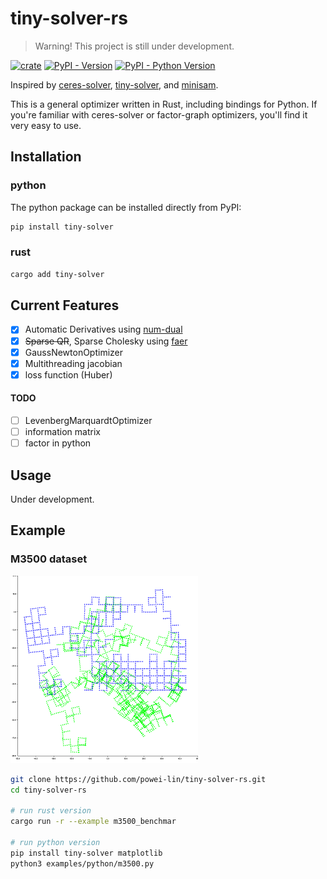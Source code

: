 # tiny-solver-rs
> Warning! This project is still under development.

[![crate](https://img.shields.io/crates/v/tiny-solver.svg)](https://crates.io/crates/tiny-solver)
[![PyPI - Version](https://img.shields.io/pypi/v/tiny-solver.svg)](https://pypi.org/project/tiny-solver)
[![PyPI - Python Version](https://img.shields.io/pypi/pyversions/tiny-solver.svg)](https://pypi.org/project/tiny-solver)

Inspired by [ceres-solver](https://github.com/ceres-solver/ceres-solver), [tiny-solver](https://github.com/keir/tinysolver), and [minisam](https://github.com/dongjing3309/minisam).

This is a general optimizer written in Rust, including bindings for Python. If you're familiar with ceres-solver or factor-graph optimizers, you'll find it very easy to use.

## Installation
### python
The python package can be installed directly from PyPI:
```sh
pip install tiny-solver
```
### rust
```sh
cargo add tiny-solver
```

## Current Features

- [x] Automatic Derivatives using [num-dual](https://github.com/itt-ustutt/num-dual)
- [x] ~~Sparse QR~~, Sparse Cholesky using [faer](https://github.com/sarah-ek/faer-rs)
- [x] GaussNewtonOptimizer
- [x] Multithreading jacobian
- [x] loss function (Huber)

#### TODO
- [ ] LevenbergMarquardtOptimizer
- [ ] information matrix
- [ ] factor in python

## Usage
Under development.

## Example
### M3500 dataset
<img src="docs/m3500_rs.png" width="300" alt="m3500 dataset rust result.">

```sh
git clone https://github.com/powei-lin/tiny-solver-rs.git
cd tiny-solver-rs

# run rust version
cargo run -r --example m3500_benchmar

# run python version
pip install tiny-solver matplotlib
python3 examples/python/m3500.py
```